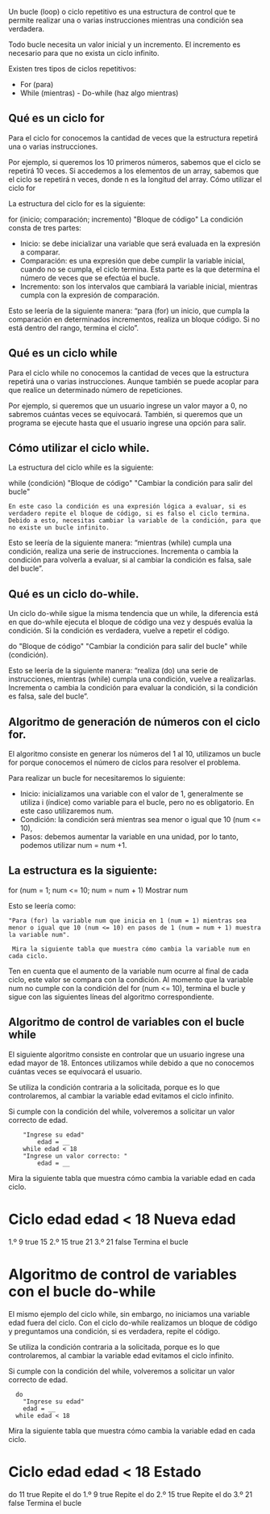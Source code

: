 Un bucle (loop) o ciclo repetitivo es una estructura de control que te permite realizar una o varias instrucciones mientras una condición sea verdadera.

Todo bucle necesita un valor inicial y un incremento. El incremento es necesario para que no exista un ciclo infinito.

Existen tres tipos de ciclos repetitivos:

   - For (para)
   - While (mientras)
    - Do-while (haz algo mientras)

## Qué es un ciclo for

Para el ciclo for conocemos la cantidad de veces que la estructura repetirá una o varias instrucciones.

Por ejemplo, si queremos los 10 primeros números, sabemos que el ciclo se repetirá 10 veces. Si accedemos a los elementos de un array, sabemos que el ciclo se repetirá n veces, donde n es la longitud del array.
Cómo utilizar el ciclo for

La estructura del ciclo for es la siguiente:

for (inicio; comparación; incremento)
    "Bloque de código"
La condición consta de tres partes:

   - Inicio: se debe inicializar una variable que será evaluada en la expresión a comparar.
   - Comparación: es una expresión que debe cumplir la variable inicial, cuando no se cumpla, el ciclo termina.   Esta parte es la que determina el número de   veces que se efectúa el bucle.
   - Incremento: son los intervalos que cambiará la variable inicial, mientras cumpla con la expresión de comparación.

Esto se leería de la siguiente manera: “para (for) un inicio, que cumpla la comparación en determinados incrementos, realiza un bloque código. Si no está dentro del rango, termina el ciclo”.

## Qué es un ciclo while

Para el ciclo while no conocemos la cantidad de veces que la estructura repetirá una o varias instrucciones. Aunque también se puede acoplar para que realice un determinado número de repeticiones.

Por ejemplo, si queremos que un usuario ingrese un valor mayor a 0, no sabremos cuántas veces se equivocará. También, si queremos que un programa se ejecute hasta que el usuario ingrese una opción para salir.

## Cómo utilizar el ciclo while.

La estructura del ciclo while es la siguiente:

while (condición) 
    "Bloque de código"
    "Cambiar la condición para salir del bucle"
    
    En este caso la condición es una expresión lógica a evaluar, si es verdadero repite el bloque de código, si es falso el ciclo termina. Debido a esto, necesitas cambiar la variable de la condición, para que no existe un bucle infinito.

Esto se leería de la siguiente manera: “mientras (while) cumpla una condición, realiza una serie de instrucciones. Incrementa o cambia la condición para volverla a evaluar, si al cambiar la condición es falsa, sale del bucle”.


## Qué es un ciclo do-while.

Un ciclo do-while sigue la misma tendencia que un while, la diferencia está en que do-while ejecuta el bloque de código una vez y después evalúa la condición. Si la condición es verdadera, vuelve a repetir el código.

do
    "Bloque de código"
    "Cambiar la condición para salir del bucle"
while (condición).

Esto se leería de la siguiente manera: “realiza (do) una serie de instrucciones, mientras (while) cumpla una condición, vuelve a realizarlas. Incrementa o cambia la condición para evaluar la condición, si la condición es falsa, sale del bucle”.

## Algoritmo de generación de números con el ciclo for.

El algoritmo consiste en generar los números del 1 al 10, utilizamos un bucle for porque conocemos el número de ciclos para resolver el problema.

Para realizar un bucle for necesitaremos lo siguiente:

   - Inicio: inicializamos una variable con el valor de 1, generalmente se utiliza i (índice) como variable para el bucle, pero no es obligatorio. En este caso utilizaremos num.
   - Condición: la condición será mientras sea menor o igual que 10 (num <= 10),
   - Pasos: debemos aumentar la variable en una unidad, por lo tanto, podemos utilizar num = num +1.

## La estructura es la siguiente:

  for (num = 1; num <= 10; num = num + 1) 
     Mostrar num


Esto se leería como: 

    "Para (for) la variable num que inicia en 1 (num = 1) mientras sea menor o igual que 10 (num <= 10) en pasos de 1 (num = num + 1) muestra la variable num".

     Mira la siguiente tabla que muestra cómo cambia la variable num en cada ciclo.


Ten en cuenta que el aumento de la variable num ocurre al final de cada ciclo, este valor se compara con la condición. Al momento que la variable num no cumple con la condición del for (num <= 10), termina el bucle y sigue con las siguientes líneas del algoritmo correspondiente.

## Algoritmo de control de variables con el bucle while

El siguiente algoritmo consiste en controlar que un usuario ingrese una edad mayor de 18. Entonces utilizamos while debido a que no conocemos cuántas veces se equivocará el usuario.

Se utiliza la condición contraria a la solicitada, porque es lo que controlaremos, al cambiar la variable edad evitamos el ciclo infinito.


Si cumple con la condición del while, volveremos a solicitar un valor correcto de edad.

        "Ingrese su edad"
            edad = __
        while edad < 18
        "Ingrese un valor correcto: "
            edad = __     

Mira la siguiente tabla que muestra cómo cambia la variable edad en cada ciclo.

# Ciclo 	edad 	edad < 18 	Nueva edad
  1.º      	 9  	  true   	15
  2.º 	     15 	  true 	    21
  3.º 	     21 	  false   	Termina el bucle

 # Algoritmo de control de variables con el bucle do-while

El mismo ejemplo del ciclo while, sin embargo, no iniciamos una variable edad fuera del ciclo. Con el ciclo do-while realizamos un bloque de código y preguntamos una condición, si es verdadera, repite el código.

Se utiliza la condición contraria a la solicitada, porque es lo que controlaremos, al cambiar la variable edad evitamos el ciclo infinito.

Si cumple con la condición del while, volveremos a solicitar un valor correcto de edad.

      do
        "Ingrese su edad"
        edad = __
      while edad < 18

Mira la siguiente tabla que muestra cómo cambia la variable edad en cada ciclo.

# Ciclo 	edad 	edad < 18 	Estado
   do 	     11 	true    	Repite el do
   1.º 	      9 	true 	    Repite el do
   2.º 	     15 	true 	    Repite el do
   3.º 	     21 	false 	    Termina el bucle

   